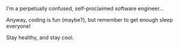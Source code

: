 I'm a perpetually confused, self-proclaimed software engineer...

Anyway, coding is fun (maybe?), but remember to get enough sleep everyone!

Stay healthy, and stay cool.
